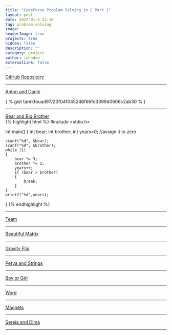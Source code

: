 ```yaml
---
title: "CodeForce Problem Solving in C Part 1"
layout: post
date: 2022-01-5 22:10
tag: problem-solving
image: 
headerImage: true
projects: true
hidden: false 
description: ""
category: project
author: johndoe
externalLink: false
---
```


[GitHub Repository](https://github.com/tarekfouad97/CodeForce-Problem-Solving)

---

[Anton and Danik](https://codeforces.com/contest/734/problem/A)   

{ % gist tarekfouad97/20f04f045246f66fd3399d0606c2ab30 % }


---
[Bear and Big Brother](codeforces.com\contest\791\problem\A)    
{% highlight html %}
#include <stdio.h>

int main()
{
    int bear;
    int brother;
    int years=0; //assign it to zero

    scanf("%d", &bear);
    scanf("%d", &brother);
    while (1)
    {
        bear *= 3;
        brother *= 2;
        years++;
        if (bear > brother)
        {
            break;
        }
    }
    printf("%d",years);
}
{% endhighlight %}

---
[Team](https://codeforces.com/contest/231/problem/A)      

---
[Beautiful Matrix](https://codeforces.com/contest/263/problem/A)  

---
[Gravity Flip](https://codeforces.com/contest/405/problem/A)     

---
[Petya and Strings](https://codeforces.com/contest/112/problem/A)  

---
[Boy or Girl](https://codeforces.com/contest/236/problem/A)  

---
[Word]()    

---
[Magnets]() 

---
[Sereja and Dima]()    

---
